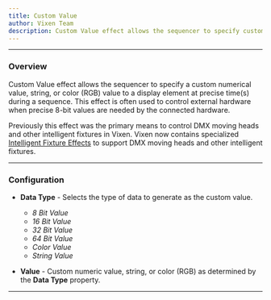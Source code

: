 ```yaml
---
title: Custom Value
author: Vixen Team
description: Custom Value effect allows the sequencer to specify custom numerical value, string, or color (RGB) value to a display element at precise time(s) during a sequence.
---
```


---

### Overview

Custom Value effect allows the sequencer to specify a custom numerical value, string, or color (RGB) value to a display element at precise time(s) during a sequence.
This effect is often used to control external hardware when precise 8-bit values are needed by the connected hardware.

Previously this effect was the primary means to control DMX moving heads and other intelligent fixtures in Vixen.  Vixen now contains specialized 
[Intelligent Fixture Effects](/docs/usage/sequencer/effects/intelligent-fixture) to support DMX moving heads and other intelligent fixtures.


---

### Configuration

* **Data Type** - Selects the type of data to generate as the custom value.  
	* _8 Bit Value_
	* _16 Bit Value_
	* _32 Bit Value_
	* _64 Bit Value_
	* _Color Value_
	* _String Value_

* **Value** - Custom numeric value, string, or color (RGB) as determined by the **Data Type** property.


---





